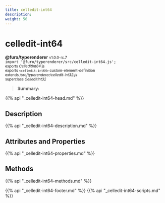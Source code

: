 ```yaml
---
title: celledit-int64
description: 
weight: 50
---
```


# celledit-int64
**@furo/typerenderer** <small>v1.0.0-rc.7</small>
<br>`import '@furo/typerenderer/src/celledit-int64.js';`<small>
<br>exports *CelleditInt64* js
<br>exports `<celledit-int64>` custom-element-definition
<br>extends */src/typerenderer/celledit-int32.js*
<br>superclass *CelleditInt32*</small>

> **Summary:** 

{{% api "_celledit-int64-head.md" %}}

## Description



{{% api "_celledit-int64-description.md" %}}


## Attributes and Properties
{{% api "_celledit-int64-properties.md" %}}



## Methods
{{% api "_celledit-int64-methods.md" %}}





{{% api "_celledit-int64-footer.md" %}}
{{% api "_celledit-int64-scripts.md" %}}

